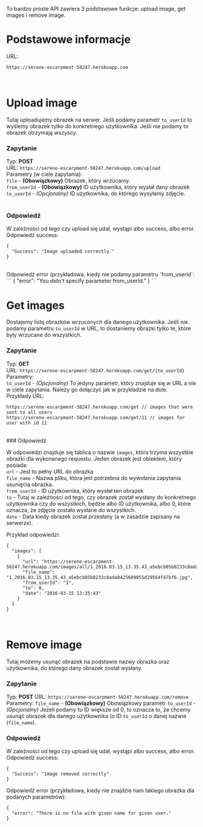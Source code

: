 To bardzo proste API zawiera 3 podstawowe funkcje: upload image, get images i remove image.

# Podstawowe informacje
URL:
```
https://serene-escarpment-58247.herokuapp.com
```

<br />

# Upload image
Tutaj uploadujemy obrazek na serwer. Jeśli podamy parametr `to_userId` to wyślemy obrazek tylko do konkretnego użytkownika. Jeśli nie podamy to obrazek otrzymają wszyscy.

### Zapytanie

Typ: **POST**<br />
URL: `https://serene-escarpment-58247.herokuapp.com/upload`<br />
Parametry (w ciele zapytania):<br />
`file` - **(Obowiązkowy)** Obrazek, który wrzucamy.<br />
`from_userId` - **(Obowiązkowy)** ID użytkownika, który wysłał dany obrazek<br />
`to_userId` - _(Opcjonalny)_ ID użytkownika, do którego wysyłamy zdjęcie.<br />
<br />
### Odpowiedź

W zależności od tego czy upload się udał, wystąpi albo success, albo error. Odpowiedź success:<br />
```
{
  "Success": "Image uploaded correctly."
}
```
<br />
Odpowiedź error (przykładowa, kiedy nie podamy parametru `from_userId`:<br />
```
{
  "error": "You didn't specify parameter from_userId."
}
```

<br />

# Get images
Dostajemy listę obrazków wrzuconych dla danego użytkownika. Jeśli nie podamy parametru `to_userId` w URL, to dostaniemy obrazki tylko te, które były wrzucane do wszystkich.

### Zapytanie

Typ: **GET**<br />
URL: `https://serene-escarpment-58247.herokuapp.com/get/{to_userId}`<br />
Parametry:<br />
`to_userId` - _(Opcjonalny)_ To jedyny parametr, który znajduje się w URL a nie w ciele zapytania. Należy go dołączyć jak w przykładzie na dole.
<br />
Przykłady URL:<br />
```
https://serene-escarpment-58247.herokuapp.com/get // images that were sent to all users
https://serene-escarpment-58247.herokuapp.com/get/11 // images for user with id 11
```
<br />
### Odpowiedź

W odpowiedzi znajduje się tablica o nazwie `images`, która trzyma wszystkie obrazki dla wykonanego requestu. Jeden obrazek jest obiektem, który posiada:<br />
`url` - Jest to pełny URL do obrazka<br />
`file_name` - Nazwa pliku, która jest potrzebna do wywołania zapytania usunięcia obrazka.<br />
`from_userId` - ID użytkownika, który wysłał ten obrazek<br />
`to` - Tutaj w zależności od tego, czy obrazek został wysłany do konkretnego użytkownika czy do wszystkich, będzie albo ID użytkownika, albo 0, które oznacza, że zdjęcie zostało wysłane do wszystkich.<br />
`date` - Data kiedy obrazek został przesłany (a w zasadzie zapisany na serwerze).<br />

Przykład odpowiedzi:<br />
```
{
  "images": [
    {
      "url": "https://serene-escarpment-58247.herokuapp.com/images/all/1_2016.03.15_13.35.43_a5ebcb05b8233c8ada8425689055d29564f47bf6.jpg",
      "file_name": "1_2016.03.15_13.35.43_a5ebcb05b8233c8ada8425689055d29564f47bf6.jpg",
      "from_userId": "1",
      "to": 0,
      "date": "2016-03-15 13:35:43"
    }
  ]
}
```
<br />

# Remove image
Tutaj możemy usunąć obrazek na podstawie nazwy obrazka oraz użytkownika, do którego dany obrazek został wysłany.

### Zapytanie

Typ: **POST**
URL: `https://serene-escarpment-58247.herokuapp.com/remove`
Parametry:
`file_name` - **(Obowiązkowy)** Obowiązkowy parametr
`to_userId` - _(Opcjonalny)_ Jeżeli podamy tu ID większe od 0, to oznacza to, że chcemy usunąć obrazek dla danego użytkownika (o ID `to_userId` o danej nazwie (`file_name`).
<br />
### Odpowiedź

W zależności od tego czy upload się udał, wystąpi albo success, albo error. Odpowiedź success:
```
{
  "Success": "Image removed correctly"
}
```

Odpowiedź error (przykładowa, kiedy nie znajdzie nam takiego obrazka dla podanych parametrów):
```
{
  "error": "There is no file with given name for given user."
}
```
